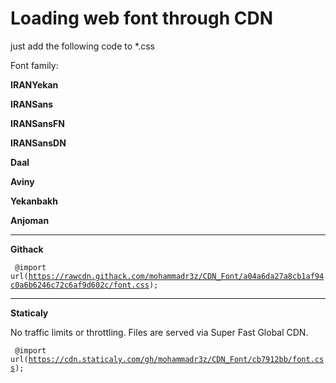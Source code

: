 # Loading web font through CDN
just add the following code to *.css

Font family:

<b>IRANYekan</b>

<b>IRANSans</b>

<b>IRANSansFN</b>

<b>IRANSansDN</b>

<b>Daal</b>

<b>Aviny</b>

<b>Yekanbakh</b>

<b>Anjoman</b>

-----------------------------------------------------------------------------
<b>Githack</b>


<code> @import url(https://rawcdn.githack.com/mohammadr3z/CDN_Font/a04a6da27a8cb1af94c0a6b6246c72c6af9d602c/font.css); </code>

-----------------------------------------------------------------------------
<b>Staticaly</b>

No traffic limits or throttling. Files are served via Super Fast Global CDN.

<code> @import url(https://cdn.staticaly.com/gh/mohammadr3z/CDN_Font/cb7912bb/font.css); </code>
